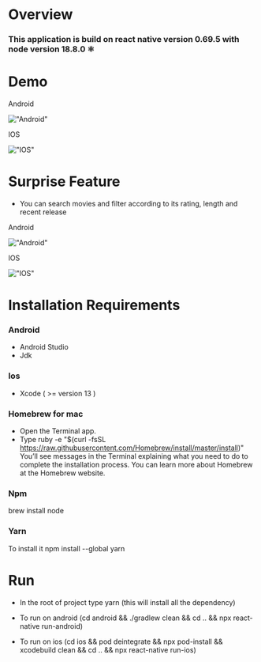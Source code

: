 # Overview

### This application is build on react native version 0.69.5 with node version 18.8.0 ⚛️

# Demo

Android

!["Android"](https://media.giphy.com/media/YWUN7QeZt0YFSWxfmS/giphy.gif)

IOS

!["IOS"](https://media.giphy.com/media/LSsD7XsOYjXL2OAgqg/giphy.gif)

# Surprise Feature

- You can search movies and filter according to its rating, length and recent release

Android

!["Android"](https://media.giphy.com/media/gEyjZKzLXmmpcXA6m2/giphy.gif)

IOS

!["IOS"](https://media.giphy.com/media/7rIN9sx4tOufnmzyoN/giphy.gif)

# Installation Requirements

### Android

- Android Studio
- Jdk

### Ios

- Xcode ( >= version 13 )

### Homebrew for mac

- Open the Terminal app.
- Type ruby -e "\$(curl -fsSL https://raw.githubusercontent.com/Homebrew/install/master/install)" You’ll see messages in the Terminal explaining what you need to do to complete the installation process. You can learn more about Homebrew at the Homebrew website.

### Npm

brew install node

### Yarn

To install it npm install --global yarn

# Run

- In the root of project type yarn (this will install all the dependency)

- To run on android (cd android && ./gradlew clean && cd .. && npx react-native run-android)

- To run on ios (cd ios && pod deintegrate && npx pod-install && xcodebuild clean && cd .. && npx react-native run-ios)
